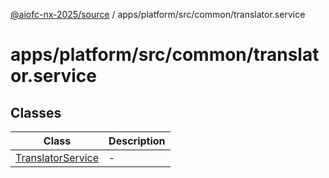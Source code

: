 [@aiofc-nx-2025/source](../../../../../index.md) / apps/platform/src/common/translator.service

# apps/platform/src/common/translator.service

## Classes

| Class | Description |
| ------ | ------ |
| [TranslatorService](classes/TranslatorService.md) | - |
